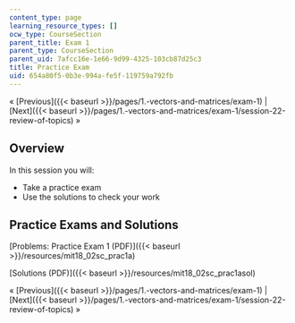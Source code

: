 ```yaml
---
content_type: page
learning_resource_types: []
ocw_type: CourseSection
parent_title: Exam 1
parent_type: CourseSection
parent_uid: 7afcc16e-1e66-9d99-4325-103cb87d25c3
title: Practice Exam
uid: 654a80f5-0b3e-994a-fe5f-119759a792fb
---
```


« [Previous]({{< baseurl >}}/pages/1.-vectors-and-matrices/exam-1) | [Next]({{< baseurl >}}/pages/1.-vectors-and-matrices/exam-1/session-22-review-of-topics) »

Overview
--------

In this session you will:

*   Take a practice exam
*   Use the solutions to check your work

Practice Exams and Solutions
----------------------------

[Problems: Practice Exam 1 (PDF)]({{< baseurl >}}/resources/mit18_02sc_prac1a)

[Solutions (PDF)]({{< baseurl >}}/resources/mit18_02sc_prac1asol)

« [Previous]({{< baseurl >}}/pages/1.-vectors-and-matrices/exam-1) | [Next]({{< baseurl >}}/pages/1.-vectors-and-matrices/exam-1/session-22-review-of-topics) »